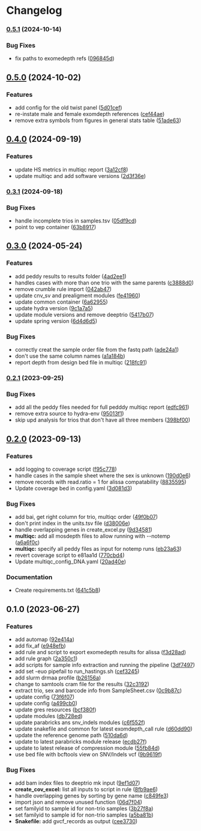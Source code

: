 # Changelog

### [0.5.1](https://www.github.com/clinical-genomics-uppsala/hastings_rd_wes/compare/v0.5.0...v0.5.1) (2024-10-14)


### Bug Fixes

* fix paths to exomedepth refs ([096845d](https://www.github.com/clinical-genomics-uppsala/hastings_rd_wes/commit/096845db4cde3c7d0baf350ba5463197a5fc055b))

## [0.5.0](https://www.github.com/clinical-genomics-uppsala/hastings_rd_wes/compare/v0.4.0...v0.5.0) (2024-10-02)


### Features

* add config for the old twist panel ([5d01cef](https://www.github.com/clinical-genomics-uppsala/hastings_rd_wes/commit/5d01cef7f79c08ad0f70de98bbc8852940744bd1))
* re-instate male and female exomdepth references ([cef44ae](https://www.github.com/clinical-genomics-uppsala/hastings_rd_wes/commit/cef44ae9a4024747ec93c5c64ad464f74d9ac4b8))
* remove extra symbols from figures in general stats table ([51ade63](https://www.github.com/clinical-genomics-uppsala/hastings_rd_wes/commit/51ade63a8c42afd5b6c86869df265b34165d98e0))

## [0.4.0](https://www.github.com/clinical-genomics-uppsala/hastings_rd_wes/compare/v0.3.1...v0.4.0) (2024-09-19)


### Features

* update HS metrics in multiqc report ([3a12cf8](https://www.github.com/clinical-genomics-uppsala/hastings_rd_wes/commit/3a12cf865c8e1dbd9f10fa10f9c3ea3057f0c51c))
* update multiqc and add software versions ([2d3f36e](https://www.github.com/clinical-genomics-uppsala/hastings_rd_wes/commit/2d3f36e06f697b1fe49ccf55b1b458a514b21979))

### [0.3.1](https://www.github.com/clinical-genomics-uppsala/hastings_rd_wes/compare/v0.3.0...v0.3.1) (2024-09-18)


### Bug Fixes

* handle incomplete trios in samples.tsv ([05df9cd](https://www.github.com/clinical-genomics-uppsala/hastings_rd_wes/commit/05df9cd6f0cf3e51090d0069bc511efbf41a229a))
* point to vep container ([63b8917](https://www.github.com/clinical-genomics-uppsala/hastings_rd_wes/commit/63b89172f09c5c52124c7fc0b3c24896bf998a8e))

## [0.3.0](https://www.github.com/clinical-genomics-uppsala/hastings_rd_wes/compare/v0.2.1...v0.3.0) (2024-05-24)


### Features

* add peddy results to results folder ([4ad2ee1](https://www.github.com/clinical-genomics-uppsala/hastings_rd_wes/commit/4ad2ee1c83ec133d98c8b31a0d3e5d84a20da197))
* handles cases with more than one trio with the same parents ([c3888d0](https://www.github.com/clinical-genomics-uppsala/hastings_rd_wes/commit/c3888d0cec0c7b3cebaaa2f0f2d7f2bed7684a52))
* remove crumble rule import ([042ab47](https://www.github.com/clinical-genomics-uppsala/hastings_rd_wes/commit/042ab47a6b267829ae2eab89b5cb7f63bbaf287d))
* update cnv_sv and prealigment modules ([fe41960](https://www.github.com/clinical-genomics-uppsala/hastings_rd_wes/commit/fe419601459c82cc048e226b10d775c430ba1a1c))
* update common container ([6a62955](https://www.github.com/clinical-genomics-uppsala/hastings_rd_wes/commit/6a62955f8c00fd56483b9a2b9f66fee690840abd))
* update hydra version ([9c1a7a5](https://www.github.com/clinical-genomics-uppsala/hastings_rd_wes/commit/9c1a7a51cf3bdf15dad9a0d33d76bdcfe8c53a84))
* update module versions and remove deeptrio ([5417b07](https://www.github.com/clinical-genomics-uppsala/hastings_rd_wes/commit/5417b072299661b3b3a4fa45767a2dd73e926550))
* update spring version ([6d4d6d5](https://www.github.com/clinical-genomics-uppsala/hastings_rd_wes/commit/6d4d6d5904b2699b20a8274e2663692ed3e4ecee))


### Bug Fixes

* correctly creat the sample order file from the fastq path ([ade24a1](https://www.github.com/clinical-genomics-uppsala/hastings_rd_wes/commit/ade24a1d0adf8e0187bdf90b2123d6d629a9df6d))
* don't use the same column names ([a1a184b](https://www.github.com/clinical-genomics-uppsala/hastings_rd_wes/commit/a1a184bc23e316a8b5962692222544151ef1b58d))
* report depth from design bed file in multiqc ([218fc91](https://www.github.com/clinical-genomics-uppsala/hastings_rd_wes/commit/218fc915d48caa6d4a06f95f4fa6924b9d9bd2e2))

### [0.2.1](https://www.github.com/clinical-genomics-uppsala/hastings_rd_wes/compare/v0.2.0...v0.2.1) (2023-09-25)


### Bug Fixes

* add all the peddy files needed for full pedddy multiqc report ([edfc961](https://www.github.com/clinical-genomics-uppsala/hastings_rd_wes/commit/edfc961f9a7430c49e33b6952c4beb123146fdda))
* remove extra source to hydra-env ([95013f1](https://www.github.com/clinical-genomics-uppsala/hastings_rd_wes/commit/95013f10d4ef4deabc92118667026f0fd7c7a4e1))
* skip upd analysis for trios that don't have all three members ([398bf00](https://www.github.com/clinical-genomics-uppsala/hastings_rd_wes/commit/398bf0093a3b73ca335a91cbeb2627b4f865acc9))

## [0.2.0](https://www.github.com/clinical-genomics-uppsala/hastings_rd_wes/compare/v0.1.0...v0.2.0) (2023-09-13)


### Features

* add logging to coverage script ([f95c778](https://www.github.com/clinical-genomics-uppsala/hastings_rd_wes/commit/f95c778c8df9a30da9501fb0042232b70381637e))
* handle cases in the sample sheet where the sex is unknown ([190d0e6](https://www.github.com/clinical-genomics-uppsala/hastings_rd_wes/commit/190d0e637ce2cda48d4d84377829572c77c039ac))
* remove records with read.ratio = 1 for alissa compatability ([8835595](https://www.github.com/clinical-genomics-uppsala/hastings_rd_wes/commit/8835595c1ca7513146bb546a1d7a7d78ea25c946))
* Update coverage bed in config.yaml ([3d081d3](https://www.github.com/clinical-genomics-uppsala/hastings_rd_wes/commit/3d081d3b23ff2c5ef2d8d2e543e46305dd9f41c1))


### Bug Fixes

* add bai, get right column for trio, multiqc order ([49f0b07](https://www.github.com/clinical-genomics-uppsala/hastings_rd_wes/commit/49f0b0753371e3a2f15d013d9ed90a8917488436))
* don't print index in the units.tsv file ([d38006e](https://www.github.com/clinical-genomics-uppsala/hastings_rd_wes/commit/d38006e28046b2d7642fb9f4d3b9f7c7c665b282))
* handle overlapping genes in create_excel.py ([9d34581](https://www.github.com/clinical-genomics-uppsala/hastings_rd_wes/commit/9d34581b7b7b68d238ed4f7ed08e5408e0c6b46f))
* **multiqc:** add all mosdepth files to allow running with --notemp ([a6a6f0c](https://www.github.com/clinical-genomics-uppsala/hastings_rd_wes/commit/a6a6f0cde314e4d4025396920bd914dfc589d8d7))
* **multiqc:** specify all peddy files as input for notemp runs ([eb23a63](https://www.github.com/clinical-genomics-uppsala/hastings_rd_wes/commit/eb23a6333f683bee896dae1eecd9690d6c3ec051))
* revert coverage script to e81aa1d ([770cbd4](https://www.github.com/clinical-genomics-uppsala/hastings_rd_wes/commit/770cbd4fe0e97bddbeb0dcd1f60bf495afb121d5))
* Update multiqc_config_DNA.yaml ([20ad40e](https://www.github.com/clinical-genomics-uppsala/hastings_rd_wes/commit/20ad40e2db8ca7b45b216b09abebec490fe1a96e))


### Documentation

* Create requirements.txt ([641c5b8](https://www.github.com/clinical-genomics-uppsala/hastings_rd_wes/commit/641c5b828c69484ef18af5196a163bda3e720fb6))

## 0.1.0 (2023-06-27)


### Features

* add automap ([92e414a](https://www.github.com/clinical-genomics-uppsala/hastings_rd_wes/commit/92e414aa14728ea41b0b54eaf836e8551cfbdf37))
* add fix_af ([e948efb](https://www.github.com/clinical-genomics-uppsala/hastings_rd_wes/commit/e948efb6d15081496730d058c15fc643b9416cc9))
* add rule and script to export exomedepth results for alissa ([f3d28ad](https://www.github.com/clinical-genomics-uppsala/hastings_rd_wes/commit/f3d28adaab01d86eab36f3ba0a3803036dbd9369))
* add rule graph ([2a350c1](https://www.github.com/clinical-genomics-uppsala/hastings_rd_wes/commit/2a350c101f37c5c333dea3b7a5172fe2fca65807))
* add scripts for sample info extraction and running the pipeline ([3df7497](https://www.github.com/clinical-genomics-uppsala/hastings_rd_wes/commit/3df7497dd00e0a1042be74bc2147d84e963c2046))
* add set -euo pipefail to run_hastings.sh ([cef3245](https://www.github.com/clinical-genomics-uppsala/hastings_rd_wes/commit/cef3245234e6de00a12525114a48e4bc43a0a781))
* add slurm drmaa profile ([b26156a](https://www.github.com/clinical-genomics-uppsala/hastings_rd_wes/commit/b26156a1184220e65cd187a7116f194884af1416))
* change to samtools cram file for the results ([32c3192](https://www.github.com/clinical-genomics-uppsala/hastings_rd_wes/commit/32c31920d79e0dd501e7c176f21f4535206d2490))
* extract trio, sex and barcode info from SampleSheet.csv ([0c9b87c](https://www.github.com/clinical-genomics-uppsala/hastings_rd_wes/commit/0c9b87c8f315e0c369d400eee78ed282a7a5ea77))
* update config ([73f6f07](https://www.github.com/clinical-genomics-uppsala/hastings_rd_wes/commit/73f6f070b755c663bb7ec8dd0e1c5d4fdd99bc71))
* update config ([a499cb0](https://www.github.com/clinical-genomics-uppsala/hastings_rd_wes/commit/a499cb0ff708a814b542cc487a5f220db655aa2c))
* update gres resources ([bcf380f](https://www.github.com/clinical-genomics-uppsala/hastings_rd_wes/commit/bcf380f3a08393c428419b8e54e1734552fd7272))
* update modules ([db728ed](https://www.github.com/clinical-genomics-uppsala/hastings_rd_wes/commit/db728ed5d38d8d5051a9a8f4d7fd2f0156952c71))
* update parabricks ans snv_indels modules ([c6f552f](https://www.github.com/clinical-genomics-uppsala/hastings_rd_wes/commit/c6f552fad5de0882f8874b58cac3c9f117836a54))
* update snakefile and common for latest exomdepth_call rule ([d60dd90](https://www.github.com/clinical-genomics-uppsala/hastings_rd_wes/commit/d60dd9007facf4cacd0a3d29da9ff14f95e82b44))
* update the reference genome path ([510da6d](https://www.github.com/clinical-genomics-uppsala/hastings_rd_wes/commit/510da6dbeb7a36cf79992191ca8ee1bb9d433a1e))
* update to latest parabricks module release ([ecdb27f](https://www.github.com/clinical-genomics-uppsala/hastings_rd_wes/commit/ecdb27f2542342cca1a59f0ddee6c538aa550ec6))
* update to latest release of compression module ([55fb84d](https://www.github.com/clinical-genomics-uppsala/hastings_rd_wes/commit/55fb84da9d0bb13630b2d91915136bacba1605f9))
* use bed file with bcftools view on SNV/Indels vcf ([9b9619f](https://www.github.com/clinical-genomics-uppsala/hastings_rd_wes/commit/9b9619f8167c814f83f62e33617f6a01af4c68cd))


### Bug Fixes

* add bam index files to deeptrio mk input ([9ef1d07](https://www.github.com/clinical-genomics-uppsala/hastings_rd_wes/commit/9ef1d0707dbe2679632814bd94c283084e5cac30))
* **create_cov_excel:** list all inputs to script in rule ([8fb9ae6](https://www.github.com/clinical-genomics-uppsala/hastings_rd_wes/commit/8fb9ae6951b6776018f39e54cbdad7c4516508f3))
* handle overlapping genes by sorting by gene name ([c849fe3](https://www.github.com/clinical-genomics-uppsala/hastings_rd_wes/commit/c849fe3b304adf38559ce072b2bfd165d669c0dd))
* import json and remove unused function ([06d7f04](https://www.github.com/clinical-genomics-uppsala/hastings_rd_wes/commit/06d7f04747f4c5eff1f974a7fc9fe8872cee5c89))
* set familyid to sample id for  non-trio samples ([3b27f8a](https://www.github.com/clinical-genomics-uppsala/hastings_rd_wes/commit/3b27f8a4c19c84e0761f17a5ed44b3c0800f79fa))
* set familyid to sample id for  non-trio samples ([a5ba81b](https://www.github.com/clinical-genomics-uppsala/hastings_rd_wes/commit/a5ba81bfad686cf39367ce620161f4f96eed3b20))
* **Snakefile:** add gvcf_records as output ([cee3730](https://www.github.com/clinical-genomics-uppsala/hastings_rd_wes/commit/cee3730c173ac168870e37b5d67cd8becb429953))
